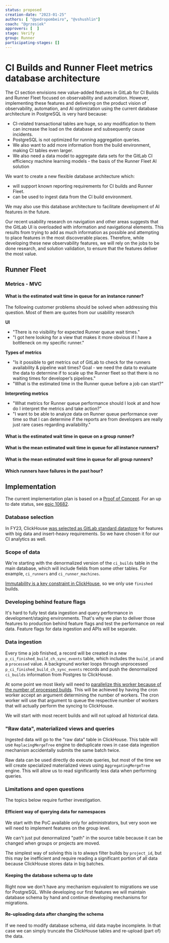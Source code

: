 ```yaml
---
status: proposed
creation-date: "2023-01-25"
authors: [ "@pedropombeiro", "@vshushlin"]
coach: "@grzesiek"
approvers: [  ]
stage: Verify
group: Runner
participating-stages: []
---
```


# CI Builds and Runner Fleet metrics database architecture

The CI section envisions new value-added features in GitLab for CI Builds and Runner Fleet focused on observability and automation. However, implementing these features and delivering on the product vision of observability, automation, and AI optimization using the current database architecture in PostgreSQL is very hard because:

- CI-related transactional tables are huge, so any modification to them can increase the load on the database and subsequently cause incidents.
- PostgreSQL is not optimized for running aggregation queries.
- We also want to add more information from the build environment, making CI tables even larger.
- We also need a data model to aggregate data sets for the GitLab CI efficiency machine learning models - the basis of the Runner Fleet AI solution

We want to create a new flexible database architecture which:

- will support known reporting requirements for CI builds and Runner Fleet.
- can be used to ingest data from the CI build environment.

We may also use this database architecture to facilitate development of AI features in the future.

Our recent usability research on navigation and other areas suggests that the GitLab UI is overloaded with information and navigational elements.
This results from trying to add as much information as possible and attempting to place features in the most discoverable places.
Therefore, while developing these new observability features, we will rely on the jobs to be done research, and solution validation, to ensure that the features deliver the most value.

## Runner Fleet

### Metrics - MVC

#### What is the estimated wait time in queue for an instance runner?

The following customer problems should be solved when addressing this question. Most of them are quotes from our usability research

**UI**

- "There is no visibility for expected Runner queue wait times."
- "I got here looking for a view that makes it more obvious if I have a bottleneck on my specific runner."

**Types of metrics**

- "Is it possible to get metrics out of GitLab to check for the runners availability & pipeline wait times?
  Goal - we need the data to evaluate the data to determine if to scale up the Runner fleet so that there is no waiting times for developer’s pipelines."
- "What is the estimated time in the Runner queue before a job can start?"

**Interpreting metrics**

- "What metrics for Runner queue performance should I look at and how do I interpret the metrics and take action?"
- "I want to be able to analyze data on Runner queue performance over time so that I can determine if the reports are from developers are really just rare cases regarding availability."

#### What is the estimated wait time in queue on a group runner?

#### What is the mean estimated wait time in queue for all instance runners?

#### What is the mean estimated wait time in queue for all group runners?

#### Which runners have failures in the past hour?

## Implementation

The current implementation plan is based on a
[Proof of Concept](https://gitlab.com/gitlab-org/gitlab/-/merge_requests/126863).
For an up to date status, see [epic 10682](https://gitlab.com/groups/gitlab-org/-/epics/10682).

### Database selection

In FY23, ClickHouse [was selected as GitLab standard datastore](https://about.gitlab.com/company/team/structure/working-groups/clickhouse-datastore/#context)
for features with big data and insert-heavy requirements.
So we have chosen it for our CI analytics as well.

### Scope of data

We're starting with the denormalized version of the `ci_builds` table in the main database,
which will include fields from some other tables. For example, `ci_runners` and `ci_runner_machines`.

[Immutability is a key constraint in ClickHouse](../../../development/database/clickhouse/index.md#how-it-differs-from-postgresql),
so we only use `finished` builds.

### Developing behind feature flags

It's hard to fully test data ingestion and query performance in development/staging environments.
That's why we plan to deliver those features to production behind feature flags and test the performance on real data.
Feature flags for data ingestion and APIs will be separate.

### Data ingestion

Every time a job finished, a record will be created in a new `p_ci_finished_build_ch_sync_events` table, which includes
the `build_id` and a `processed` value.
A background worker loops through unprocessed `p_ci_finished_build_ch_sync_events` records and push the denormalized
`ci_builds` information from Postgres to ClickHouse.

At some point we most likely will need to
[parallelize this worker because of the number of processed builds](https://gitlab.com/gitlab-org/gitlab/-/merge_requests/126863#note_1494922639).
This will be achieved by having the cron worker accept an argument determining the number of workers. The cron worker
will use that argument to queue the respective number of workers that will actually perform the syncing to ClickHouse.

We will start with most recent builds and will not upload all historical data.

### "Raw data", materialized views and queries

Ingested data will go to the "raw data" table in ClickHouse.
This table will use `ReplacingMergeTree` engine to deduplicate rows in case data ingestion mechanism accidentally submits the same batch twice.

Raw data can be used directly do execute queries, but most of the time we will create specialized materialized views
using `AggregatingMergeTree` engine.
This will allow us to read significantly less data when performing queries.

### Limitations and open questions

The topics below require further investigation.

#### Efficient way of querying data for namespaces

We start with the PoC available only for administrators,
but very soon we will need to implement features on the group level.

We can't just put denormalized "path" in the source table because it can be changed when groups or projects are moved.

The simplest way of solving this is to always filter builds by `project_id`,
but this may be inefficient and require reading a significant portion of all data because ClickHouse stores data in big batches.

#### Keeping the database schema up to date

Right now we don't have any mechanism equivalent to migrations we use for PostgreSQL.
While developing our first features we will maintain database schema by hand and
continue developing mechanisms for migrations.

#### Re-uploading data after changing the schema

If we need to modify database schema, old data maybe incomplete.
In that case we can simply truncate the ClickHouse tables and re-upload (part of) the data.
